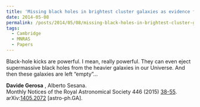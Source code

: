 ```yaml
---
title: 'Missing black holes in brightest cluster galaxies as evidence for the occurrence of superkicks in nature'
date: 2014-05-08
permalink: /posts/2014/05/08/missing-black-holes-in-brightest-cluster-galaxies-as-evidence-for-the-occurrence-of-superkicks-in-nature
tags:
  - Cambridge
  - MNRAS
  - Papers
---
```


Black-hole kicks are powerful. I mean, really powerful. They can even eject supermassive black holes from the heavier galaxies in our Universe. And then these galaxies are left “empty”…

**Davide Gerosa** , Alberto Sesana.  
Monthly Notices of the Royal Astronomical Society 446 (2015) [38-55](<http://mnras.oxfordjournals.org/content/446/1/38>).  
arXiv:[1405.2072](<http://arxiv.org/abs/arXiv:1405.2072>) [astro-ph.GA].

